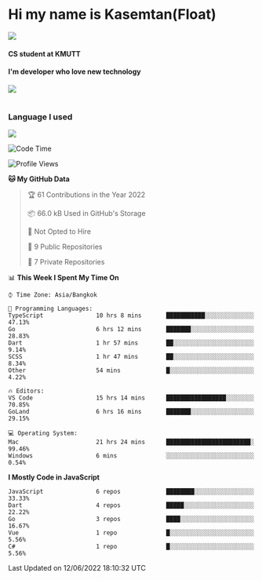 # Hi my name is Kasemtan(Float)
![](https://64.media.tumblr.com/9c2a8f831efe8da556ffbf89cebb52c9/b86c1ab833a37e32-93/s1280x1920/d000dc22f75df64be2bc150f5fa69c4f6df6bb07.gifv)
#### CS student at KMUTT
#### I'm developer who love new technology
[![](https://github-readme-stats.vercel.app/api?username=FloatKasemtan&show_icons=true&theme=nightowl)]()
#
### Language I used
[![](https://github-readme-stats.vercel.app/api/top-langs/?username=FloatKasemtan&layout=compact&theme=nightowl)]()
<!--START_SECTION:waka-->
![Code Time](http://img.shields.io/badge/Code%20Time-442%20hrs%2012%20mins-blue)

![Profile Views](http://img.shields.io/badge/Profile%20Views-0-blue)

**🐱 My GitHub Data** 

> 🏆 61 Contributions in the Year 2022
 > 
> 📦 66.0 kB Used in GitHub's Storage 
 > 
> 🚫 Not Opted to Hire
 > 
> 📜 9 Public Repositories 
 > 
> 🔑 7 Private Repositories  
 > 
📊 **This Week I Spent My Time On** 

```text
⌚︎ Time Zone: Asia/Bangkok

💬 Programming Languages: 
TypeScript               10 hrs 8 mins       ███████████░░░░░░░░░░░░░░   47.13% 
Go                       6 hrs 12 mins       ███████░░░░░░░░░░░░░░░░░░   28.83% 
Dart                     1 hr 57 mins        ██░░░░░░░░░░░░░░░░░░░░░░░   9.14% 
SCSS                     1 hr 47 mins        ██░░░░░░░░░░░░░░░░░░░░░░░   8.34% 
Other                    54 mins             █░░░░░░░░░░░░░░░░░░░░░░░░   4.22%

🔥 Editors: 
VS Code                  15 hrs 14 mins      █████████████████░░░░░░░░   70.85% 
GoLand                   6 hrs 16 mins       ███████░░░░░░░░░░░░░░░░░░   29.15%

💻 Operating System: 
Mac                      21 hrs 24 mins      ████████████████████████░   99.46% 
Windows                  6 mins              ░░░░░░░░░░░░░░░░░░░░░░░░░   0.54%

```

**I Mostly Code in JavaScript** 

```text
JavaScript               6 repos             ████████░░░░░░░░░░░░░░░░░   33.33% 
Dart                     4 repos             █████░░░░░░░░░░░░░░░░░░░░   22.22% 
Go                       3 repos             ████░░░░░░░░░░░░░░░░░░░░░   16.67% 
Vue                      1 repo              █░░░░░░░░░░░░░░░░░░░░░░░░   5.56% 
C#                       1 repo              █░░░░░░░░░░░░░░░░░░░░░░░░   5.56%

```



 Last Updated on 12/06/2022 18:10:32 UTC
<!--END_SECTION:waka-->
<!--
**FloatKasemtan/FloatKasemtan** is a ✨ _special_ ✨ repository because its `README.md` (this file) appears on your GitHub profile.

Here are some ideas to get you started:

- 🔭 I’m currently working on ...
- 🌱 I’m currently learning ...
- 👯 I’m looking to collaborate on ...
- 🤔 I’m looking for help with ...
- 💬 Ask me about ...
- 📫 How to reach me: ...
- 😄 Pronouns: ...
- ⚡ Fun fact: ...
-->
